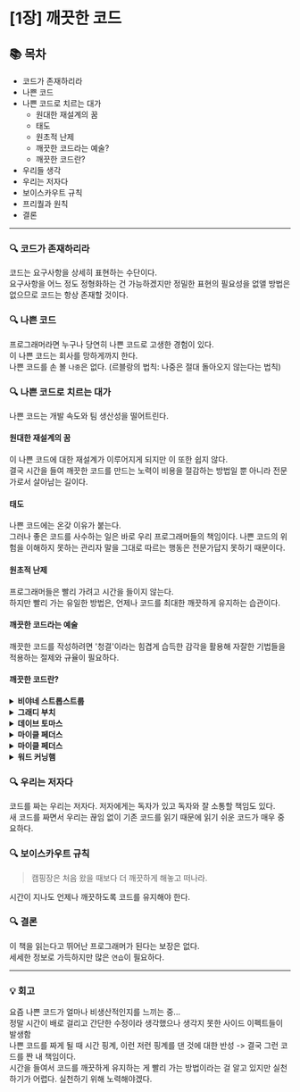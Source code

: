 # [1장] 깨끗한 코드 

## 📚 목차
- 코드가 존재하리라
- 나쁜 코드
- 나쁜 코드로 치르는 대가
    - 원대한 재설계의 꿈
    - 태도
    - 원초적 난제
    - 깨끗한 코드라는 예술?
    - 깨끗한 코드란?
- 우리들 생각
- 우리는 저자다
- 보이스카우트 규칙
- 프리퀄과 원칙
- 결론

---

### 🔍 코드가 존재하리라
코드는 요구사항을 상세히 표현하는 수단이다. <br>
요구사항을 어느 정도 정형화하는 건 가능하겠지만 정밀한 표현의 필요성을 없앨 방법은 없으므로 코드는 항상 존재할 것이다.


### 🔍 나쁜 코드
프로그래머라면 누구나 당연히 나쁜 코드로 고생한 경험이 있다. <br>
이 나쁜 코드는 회사를 망하게까지 한다. <br>
나쁜 코드를 손 볼 `나중`은 없다. (르블랑의 법칙: 나중은 절대 돌아오지 않는다는 법칙)

### 🔍 나쁜 코드로 치르는 대가
나쁜 코드는 개발 속도와 팀 생산성을 떨어트린다.

#### 원대한 재설계의 꿈
이 나쁜 코드에 대한 재설계가 이루어지게 되지만 이 또한 쉽지 않다. <br>
결국 시간을 들여 깨끗한 코드를 만드는 노력이 비용을 절감하는 방법일 뿐 아니라 전문가로서 살아남는 길이다.

#### 태도
나쁜 코드에는 온갖 이유가 붙는다. <br>
그러나 좋은 코드를 사수하는 일은 바로 우리 프로그래머들의 책임이다. 나쁜 코드의 위험을 이해하지 못하는 관리자 말을 그대로 따르는 행동은 전문가답지 못하기 때문이다.

#### 원초적 난제
프로그래머들은 빨리 가려고 시간을 들이지 않는다. <br>
하지만 빨리 가는 유일한 방법은, 언제나 코드를 최대한 깨끗하게 유지하는 습관이다.

#### 깨끗한 코드라는 예술
깨끗한 코드를 작성하려면 '청결'이라는 힘겹게 습득한 감각을 활용해 자잘한 기법들을 적용하는 절제와 규율이 필요하다.

#### 깨끗한 코드란?
<details>
    <summary><strong>비야네 스트롭스트룹</strong></summary>

- 우아하고 효율적인 코드
- '보기에 즐거운 코드'
- '유혹' 빠지지 않게 하는 코드 (나쁜 코드는 나쁜 코드를 '유혹'한다.)
- 세세한 사항까지 꼼꼼하게 처리하는 코드
- 한 가지에 '집중'하는 코드 (나쁜 코드는 너무 많은 일을 하려 애쓰다가 의도가 뒤섞이고 목적이 흐려진다.)

</details>

<details>
    <summary><strong>그래디 부치</strong></summary>

- 가독성이 좋은 코드
- '명쾌한 추상화': 추측이 아니라 사실에 기반

</details>

<details>
    <summary><strong>데이브 토마스</strong></summary>

- 다른 사람이 고치기 쉬운 코드
- 테스트 케이스가 존재하는 코드
- 작은 코드
- 인간이 읽기 좋은 코드

</details>

<details>
    <summary><strong>마이클 페더스</strong></summary>

- 주의 깊게 작성한 코드

</details>

<details>
    <summary><strong>마이클 페더스</strong></summary>

- 중복이 없는 코드
- 표현력이 좋은 코드
- 한 기능만 수행하는 코드
- 초반부터 간단한 추상화를 고려한 코드

</details>

<details>
    <summary><strong>워드 커닝햄</strong></summary>

- 읽으면서 짐작한 대로 돌아가는 코드

</details>

### 🔍 우리는 저자다
코드를 짜는 우리는 저자다. 저자에게는 독자가 있고 독자와 잘 소통할 책임도 있다. <br>
새 코드를 짜면서 우리는 끊임 없이 기존 코드를 읽기 때문에 읽기 쉬운 코드가 매우 중요하다.

### 🔍 보이스카우트 규칙
> 캠핑장은 처음 왔을 때보다 더 깨끗하게 해놓고 떠나라.

시간이 지나도 언제나 깨끗하도록 코드를 유지해야 한다. 

### 🔍 결론
이 책을 읽는다고 뛰어난 프로그래머가 된다는 보장은 없다. <br>
세세한 정보로 가득하지만 많은 `연습`이 필요하다.

--- 
### 💡 회고
요즘 나쁜 코드가 얼마나 비생산적인지를 느끼는 중... <br>
정말 시간이 배로 걸리고 간단한 수정이라 생각했으나 생각지 못한 사이드 이펙트들이 발생함<br>
나쁜 코드를 짜게 될 때 시간 핑계, 이런 저런 핑계를 댄 것에 대한 반성 -> 결국 그런 코드를 짠 내 책임이다.<br>
시간을 들여서 코드를 깨끗하게 유지하는 게 빨리 가는 방법이라는 걸 알고 있지만 실천하기가 어렵다. 실천하기 위해 노력해야겠다.